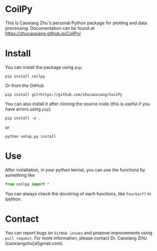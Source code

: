 CoilPy
======

This is Caoxiang Zhu's personal Python package for plotting and data processing.
Documentation can be found at https://zhucaoxiang.github.io/CoilPy/

Install
=======

You can install the package using `pip`.

```
pip install coilpy
```

Or from the GitHub

```
pip install git+https://github.com/zhucaoxiang/CoilPy
```

You can also install it after cloning the source code (this is useful if you have errors using `pip`).
```
pip install -e .
```
or
```
python setup.py install
```

Use
=======

After installation, in your python kernel, you can use the functions by something like
```python
from coilpy import *
```

You can always check the docstring of each functions, like `FourSurf?` in ipython.

Contact
=======

You can report bugs on `GitHub issues` and propose improvements using `pull request`.
For more information, please contact Dr. Caoxiang ZHU (caoxiangzhu[at]gmail.com).